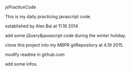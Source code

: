 jsPracticeCode

This is my daily practicing javascript code.

established by Alex Bai at 11.16 2014

add some jQuery&javascript code during the winter holiday.

clone this project into my MBPR gitRepository at 4.19 2015.

modify readme in github.com

add some infos.
